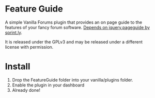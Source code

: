 Feature Guide
=============
A simple Vanilla Forums plugin that provides an on page guide to the features of your fancy forum software. [Depends on jquery.pageguide by sprint.ly](https://github.com/sprintly/jquery.pageguide).

It is released under the GPLv3 and may be released under a different license with permission.

Install
=======
1.	Drop the FeatureGuide folder into your vanilla/plugins folder.
2.	Enable the plugin in your dashboard
3.	Already done!